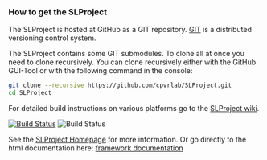 ### How to get the SLProject

The SLProject is hosted at GitHub as a GIT repository.
[GIT](http://git-scm.com/) is a distributed versioning control system.

The SLProject contains some GIT submodules. 
To clone all at once you need to clone recursively.
You can clone recursively either with the GitHub GUI-Tool or with the following command in the console:

```sh
git clone --recursive https://github.com/cpvrlab/SLProject.git
cd SLProject
```

For detailed build instructions on various platforms go to the [SLProject wiki](https://github.com/cpvrlab/SLProject/wiki).

[![Build Status](https://travis-ci.org/cpvrlab/SLProject.svg?branch=master)](https://travis-ci.org/cpvrlab/SLProject)
![Build Status](https://ci.appveyor.com/api/projects/status/d101mkgdfy4lqe01?svg=true)

See the [SLProject Homepage](http://cpvrlab.github.io/SLProject_doc/) for more information.
Or go directly to the html documentation here: [framework documentation](http://cpvrlab.github.io/SLProject_doc/html/index.html)
